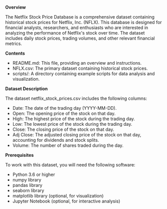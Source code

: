 **Overview**

The Netflix Stock Price Database is a comprehensive dataset containing historical stock prices for Netflix, Inc. (NFLX). This database is designed for financial analysts, researchers, and enthusiasts who are interested in analyzing the performance of Netflix's stock over time. The dataset includes daily stock prices, trading volumes, and other relevant financial metrics.

**Contents**

- README.md: This file, providing an overview and instructions.
- NFLX.csv: The primary dataset containing historical stock prices.
- scripts/: A directory containing example scripts for data analysis and visualization.

**Dataset Description**

The dataset netflix_stock_prices.csv includes the following columns:

- Date: The date of the trading day (YYYY-MM-DD).
- Open: The opening price of the stock on that day.
- High: The highest price of the stock during the trading day.
- Low: The lowest price of the stock during the trading day.
- Close: The closing price of the stock on that day.
- Adj Close: The adjusted closing price of the stock on that day, accounting for dividends and stock splits.
- Volume: The number of shares traded during the day.

**Prerequisites**

To work with this dataset, you will need the following software:

- Python 3.6 or higher
- numpy library
- pandas library
- seaborn library
- matplotlib library (optional, for visualization)
- Jupyter Notebook (optional, for interactive analysis)
